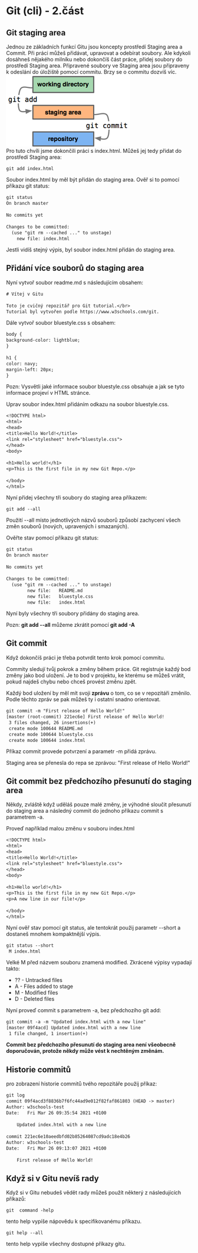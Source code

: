 # Git (cli) - 2.část

## Git staging area
Jednou ze základních funkcí Gitu jsou koncepty prostředí Staging area a Commit.
Při práci můžeš přidávat, upravovat a odebírat soubory. Ale kdykoli dosáhneš nějakého milníku nebo dokončíš část práce, přidej soubory do prostředí Staging area. Připravené soubory ve Staging area jsou připraveny k odeslání do úložiště pomocí commitu. Brzy se o commitu dozvíš víc.</br>
![](git-areas.png)</br>
Pro tuto chvíli jsme dokončili práci s index.html. Můžeš jej tedy přidat do prostředí Staging area:

```
git add index.html
```
Soubor index.html by měl být přidán do staging area. Ověř si to pomocí příkazu git status:</br>

```
git status
On branch master

No commits yet

Changes to be committed:
  (use "git rm --cached ..." to unstage)
    new file: index.html
```

Jestli vidíš stejný výpis, byl soubor index.html přidán do staging area.

## Přidání více souborů do staging area

Nyní vytvoř soubor readme.md s následujícím obsahem:

```
# Vítej v Gitu

Toto je cvičný repozitář pro Git tutorial.</br>
Tutorial byl vytvořen podle https://www.w3schools.com/git.
```

Dále vytvoř soubor bluestyle.css s obsahem:

```
body {
background-color: lightblue;
}

h1 {
color: navy;
margin-left: 20px;
} 
```

Pozn: Vysvětli jaké informace soubor bluestyle.css obsahuje a jak se tyto informace projeví v HTML stránce.

Uprav soubor index.html přidáním odkazu na soubor bluestyle.css.

```
<!DOCTYPE html>
<html>
<head>
<title>Hello World!</title>
<link rel="stylesheet" href="bluestyle.css">
</head>
<body>

<h1>Hello world!</h1>
<p>This is the first file in my new Git Repo.</p>

</body>
</html> 
```

Nyní přidej všechny tři soubory do staging area příkazem:

```
git add --all
```

Použití --all místo jednotlivých názvů souborů způsobí zachycení všech změn souborů (nových, upravených i smazaných).

Ověřte stav pomocí příkazu git status:

```
git status
On branch master

No commits yet

Changes to be committed:
  (use "git rm --cached ..." to unstage)
        new file:   README.md
        new file:   bluestyle.css
        new file:   index.html
```
Nyní byly všechny tři soubory přidány do staging area.

Pozn: **git add --all** můžeme zkrátit pomocí **git add -A**

## Git commit
Když dokončíš práci je třeba potvrdit tento krok pomocí commitu.

Commity sledují tvůj pokrok a změny během práce. Git registruje každý bod změny jako bod uložení. Je to bod v projektu, ke kterému se můžeš vrátit, pokud najdeš chybu nebo chceš provést změnu zpět.

Každý bod uložení by měl mít svoji **zprávu** o tom, co se v repozitáři změnilo. Podle těchto zpráv se pak můžeš ty i ostatní snadno orientovat.

```
git commit -m "First release of Hello World!"
[master (root-commit) 221ec6e] First release of Hello World!
 3 files changed, 26 insertions(+)
 create mode 100644 README.md
 create mode 100644 bluestyle.css
 create mode 100644 index.html
 ```
 
 Příkaz commit provede potvrzení a parametr -m přidá zprávu.

Staging area se přenesla do repa se zprávou:
"First release of Hello World!"

## Git commit bez předchozího přesunutí do staging area

Někdy, zvláště když uděláš pouze malé změny, je výhodné sloučit přesunutí do staging area a následný commit do jednoho příkazu commit s parametrem -a.

Proveď například malou změnu v souboru index.html


```
<!DOCTYPE html>
<html>
<head>
<title>Hello World!</title>
<link rel="stylesheet" href="bluestyle.css">
</head>
<body>

<h1>Hello world!</h1>
<p>This is the first file in my new Git Repo.</p>
<p>A new line in our file!</p>

</body>
</html> 
```

Nyní ověř stav pomocí git status, ale tentokrát použij parametr --short a dostaneš mnohem kompaktnější výpis.

```
git status --short
 M index.html
```

Velké M před názvem souboru znamená modified. Zkrácené výpisy vypadají takto:

- ?? - Untracked files
- A - Files added to stage
- M - Modified files
- D - Deleted files

Nyní proveď commit s parametrem -a, bez předchozího git add:

```
git commit -a -m "Updated index.html with a new line"
[master 09f4acd] Updated index.html with a new line
 1 file changed, 1 insertion(+)
```

**Commit bez předchozího přesunutí do staging area není všeobecně doporučován, protože někdy může vést k nechtěným změnám.**

## Historie commitů

pro zobrazení historie commitů tvého repozitáře použij příkaz:

```
git log
commit 09f4acd3f8836b7f6fc44ad9e012f82faf861803 (HEAD -> master)
Author: w3schools-test 
Date:   Fri Mar 26 09:35:54 2021 +0100

    Updated index.html with a new line

commit 221ec6e10aeedbfd02b85264087cd9adc18e4b26
Author: w3schools-test 
Date:   Fri Mar 26 09:13:07 2021 +0100

    First release of Hello World!
```


## Když si v Gitu nevíš rady

Když si v Gitu nebudeš vědět rady můžeš použít některý z následujících příkazů:
```
git  command -help
```

tento help vypíše nápovědu k specifikovanému příkazu.

```
git help --all
```

tento help vypíše všechny dostupné příkazy gitu.
